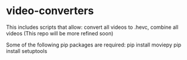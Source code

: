 # video-converters
This includes scripts that allow: convert all videos to .hevc, combine all videos (This repo will be more refined soon)

Some of the following pip packages are required:
pip install moviepy
pip install setuptools
